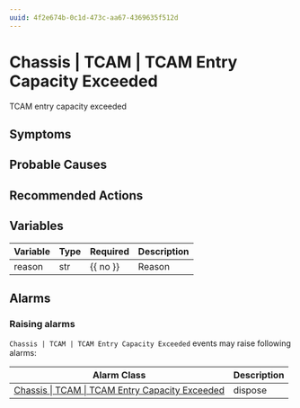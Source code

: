 ```yaml
---
uuid: 4f2e674b-0c1d-473c-aa67-4369635f512d
---
```

# Chassis | TCAM | TCAM Entry Capacity Exceeded

TCAM entry capacity exceeded

## Symptoms

## Probable Causes

## Recommended Actions

## Variables

Variable | Type | Required | Description
--- | --- | --- | ---
reason | str | {{ no }} | Reason

## Alarms

### Raising alarms

`Chassis | TCAM | TCAM Entry Capacity Exceeded` events may raise following alarms:

Alarm Class | Description
--- | ---
[Chassis \| TCAM \| TCAM Entry Capacity Exceeded](../../../alarm-classes/chassis/tcam/tcam-entry-capacity-exceeded.md) | dispose
